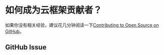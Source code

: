 # 如何成为云框架贡献者？
如果你没有相关经验，建议花几分钟阅读一下[Contributing to Open Source on GitHub](https://guides.github.com/activities/contributing-to-open-source/)。
## GitHub Issue

